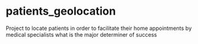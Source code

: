 # patients_geolocation
Project to locate patients in order to facilitate their home appointments by medical specialists
what is the major determiner of success
